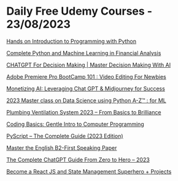 # Daily Free Udemy Courses - 23/08/2023

[Hands on Introduction to Programming with Python](https://www.udemy.com/course/hands-on-introduction-to-programming-with-python/?couponCode=7D77CBD84284082F681D)
[Complete Python and Machine Learning in Financial Analysis](https://www.udemy.com/course/python-and-machine-learning-in-financial-analysis/?couponCode=4BC7F8640CDAC686217A)
[CHATGPT For Decision Making | Master Decision Making With AI](https://www.udemy.com/course/chatgpt-for-decision-making-master-decision-making-with-ai/?couponCode=685E6429430D0F078DA5)
[Adobe Premiere Pro BootCamp 101 : Video Editing For Newbies](https://www.udemy.com/course/adobe-premiere-pro-bootcamp-101-video-editing-for-newbies/?couponCode=C20B51638A3A873CCCF0)
[Monetizing AI: Leveraging Chat GPT & Midjourney for Success](https://www.udemy.com/course/monetizing-ai-leveraging-chat-gpt-midjourney-for-success/?couponCode=B5D239B7DE202E7FAA3B)
[2023 Master class on Data Science using Python A-Z™ : for ML](https://www.udemy.com/course/master-class-on-datascience/?couponCode=42F8CE8A7FD230639429)
[Plumbing Ventilation System 2023 – From Basics to Brilliance](https://www.udemy.com/course/managing-plumbing-ventilation-in-construction-a-z-2023/?couponCode=AUG2023)
[Coding Basics: Gentle Intro to Computer Programming](https://www.udemy.com/course/coding-basics-gentle-intro-to-coding-for-beginners/?couponCode=4AE43B04789E19C2FF9B)
[PyScript – The Complete Guide (2023 Edition)](https://www.udemy.com/course/complete-guide-to-master-pyscript-b/?couponCode=82F5F3D77CC5B0EE8B43)
[Master the English B2-First Speaking Paper](https://www.udemy.com/course/master-the-english-b2-first-speaking-paper/?couponCode=9DE76AB7AE0A842E9ANT)
[The Complete ChatGPT Guide From Zero to Hero – 2023](https://www.udemy.com/course/the-complete-chatgpt-guide-from-zero-to-hero-2023/?couponCode=AUGU22)
[Become a React JS and State Management Superhero + Projects](https://www.udemy.com/course/become-a-react-js-and-state-management-superhero-projects/?couponCode=JS-STATE-1000)
